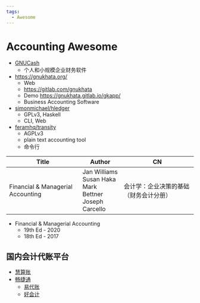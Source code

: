 ```yaml
---
tags:
  - Awesome
---
```


# Accounting Awesome

- [GNUCash](./gnucash.md)
  - 个人和小规模企业财务软件
- https://gnukhata.org/
  - Web
  - https://gitlab.com/gnukhata
  - Demo https://gnukhata.gitlab.io/gkapp/
  - Business Accounting Software
- [simonmichael/hledger](https://github.com/simonmichael/hledger)
  - GPLv3, Haskell
  - CLI, Web
- [feramhq/transity](https://github.com/feramhq/transity)
  - AGPLv3
  - plain text accounting tool
  - 命令行

| Title                             | Author                                                           | CN                                     |
| --------------------------------- | ---------------------------------------------------------------- | -------------------------------------- |
| Financial & Managerial Accounting | Jan Williams<br/>Susan Haka<br/>Mark Bettner<br/>Joseph Carcello | 会计学：企业决策的基础（财务会计分册）

- Financial & Managerial Accounting
  - 19th Ed - 2020
  - 18th Ed - 2017

## 国内会计代账平台

- [慧算账](https://www.kungeek.com/)
- [畅捷通](https://www.chanjet.com/)
  - [易代账](http://e.chanjet.com/)
  - [好会计](http://h.chanjet.com/)
